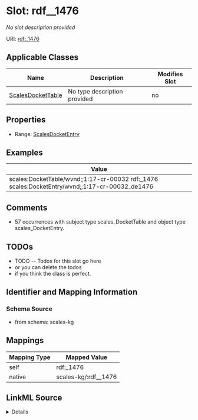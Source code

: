 

# Slot: rdf__1476


_No slot description provided_





URI: [rdf:_1476](http://www.w3.org/1999/02/22-rdf-syntax-ns#_1476)



<!-- no inheritance hierarchy -->





## Applicable Classes

| Name | Description | Modifies Slot |
| --- | --- | --- |
| [ScalesDocketTable](../classes/ScalesDocketTable.md) | No type description provided |  no  |







## Properties

* Range: [ScalesDocketEntry](../classes/ScalesDocketEntry.md)






## Examples

| Value |
| --- |
| scales:DocketTable/wvnd;;1:17-cr-00032 rdf:_1476 scales:DocketEntry/wvnd;;1:17-cr-00032_de1476 |

## Comments

* 57 occurrences with subject type scales_DocketTable and object type scales_DocketEntry.

## TODOs

* TODO -- Todos for this slot go here
* or you can delete the todos
* if you think the class is perfect.

## Identifier and Mapping Information







### Schema Source


* from schema: scales-kg




## Mappings

| Mapping Type | Mapped Value |
| ---  | ---  |
| self | rdf:_1476 |
| native | scales-kg/:rdf__1476 |




## LinkML Source

<details>
```yaml
name: rdf__1476
description: No slot description provided
todos:
- TODO -- Todos for this slot go here
- or you can delete the todos
- if you think the class is perfect.
comments:
- 57 occurrences with subject type scales_DocketTable and object type scales_DocketEntry.
examples:
- value: scales:DocketTable/wvnd;;1:17-cr-00032 rdf:_1476 scales:DocketEntry/wvnd;;1:17-cr-00032_de1476
from_schema: scales-kg
rank: 1000
slot_uri: rdf:_1476
alias: rdf__1476
domain_of:
- scales_DocketTable
range: scales_DocketEntry

```
</details>